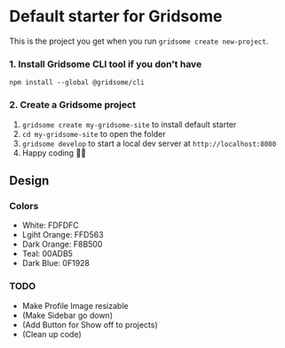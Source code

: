 # Default starter for Gridsome

This is the project you get when you run `gridsome create new-project`.

### 1. Install Gridsome CLI tool if you don't have

`npm install --global @gridsome/cli`

### 2. Create a Gridsome project

1. `gridsome create my-gridsome-site` to install default starter
2. `cd my-gridsome-site` to open the folder
3. `gridsome develop` to start a local dev server at `http://localhost:8080`
4. Happy coding 🎉🙌

## Design

### Colors

* White: FDFDFC
* Lgiht Orange: FFD563
* Dark Orange: F8B500
* Teal: 00ADB5
* Dark Blue: 0F1928

### TODO

* Make Profile Image resizable
* (Make Sidebar go down)
* (Add Button for Show off to projects)
* (Clean up code)
